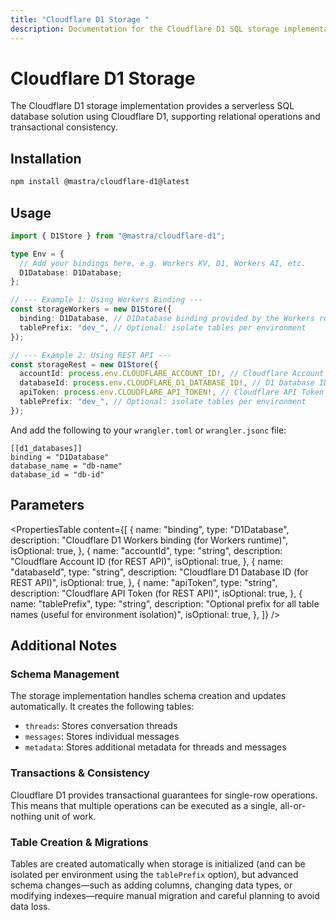 ```yaml
---
title: "Cloudflare D1 Storage "
description: Documentation for the Cloudflare D1 SQL storage implementation in Mastra.
---
```


# Cloudflare D1 Storage

The Cloudflare D1 storage implementation provides a serverless SQL database solution using Cloudflare D1, supporting relational operations and transactional consistency.

## Installation

```bash
npm install @mastra/cloudflare-d1@latest
```

## Usage

```typescript copy showLineNumbers
import { D1Store } from "@mastra/cloudflare-d1";

type Env = {
  // Add your bindings here, e.g. Workers KV, D1, Workers AI, etc.
  D1Database: D1Database;
};

// --- Example 1: Using Workers Binding ---
const storageWorkers = new D1Store({
  binding: D1Database, // D1Database binding provided by the Workers runtime
  tablePrefix: "dev_", // Optional: isolate tables per environment
});

// --- Example 2: Using REST API ---
const storageRest = new D1Store({
  accountId: process.env.CLOUDFLARE_ACCOUNT_ID!, // Cloudflare Account ID
  databaseId: process.env.CLOUDFLARE_D1_DATABASE_ID!, // D1 Database ID
  apiToken: process.env.CLOUDFLARE_API_TOKEN!, // Cloudflare API Token
  tablePrefix: "dev_", // Optional: isolate tables per environment
});
```

And add the following to your `wrangler.toml` or `wrangler.jsonc` file:

```
[[d1_databases]]
binding = "D1Database"
database_name = "db-name"
database_id = "db-id"
```

## Parameters

<PropertiesTable
content={[
{
name: "binding",
type: "D1Database",
description: "Cloudflare D1 Workers binding (for Workers runtime)",
isOptional: true,
},
{
name: "accountId",
type: "string",
description: "Cloudflare Account ID (for REST API)",
isOptional: true,
},
{
name: "databaseId",
type: "string",
description: "Cloudflare D1 Database ID (for REST API)",
isOptional: true,
},
{
name: "apiToken",
type: "string",
description: "Cloudflare API Token (for REST API)",
isOptional: true,
},
{
name: "tablePrefix",
type: "string",
description:
"Optional prefix for all table names (useful for environment isolation)",
isOptional: true,
},
]}
/>

## Additional Notes

### Schema Management

The storage implementation handles schema creation and updates automatically. It creates the following tables:

- `threads`: Stores conversation threads
- `messages`: Stores individual messages
- `metadata`: Stores additional metadata for threads and messages

### Transactions & Consistency

Cloudflare D1 provides transactional guarantees for single-row operations. This means that multiple operations can be executed as a single, all-or-nothing unit of work.

### Table Creation & Migrations

Tables are created automatically when storage is initialized (and can be isolated per environment using the `tablePrefix` option), but advanced schema changes—such as adding columns, changing data types, or modifying indexes—require manual migration and careful planning to avoid data loss.
